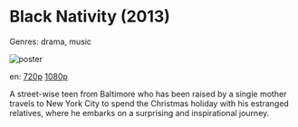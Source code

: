# Black Nativity (2013)

Genres: drama, music

![poster](http://image.tmdb.org/t/p/w500/98eDVD7tc44IfyXizwAv7VxcuiE.jpg)

en:
  [720p](magnet:?xt=urn:btih:3ff4dd29130dcc8972d47ed121fbfb2a4c1df518&dn=Black+Nativity+(2013)&tr=udp%3A%2F%2Ftracker.yify-torrents.com%2Fannounce&tr=udp%3A%2F%2Fopen.demonii.com%3A1337%2Fannounce&tr=udp%3A%2F%2Fexodus.desync.com%3A6969&tr=udp%3A%2F%2Ftracker.istole.it%3A80&tr=udp%3A%2F%2Ftracker.publicbt.com%3A80&tr=udp%3A%2F%2Ftracker.publichd.eu%3A80%2Fannounce&tr=udp%3A%2F%2Ftracker.openbittorrent.com%3A80%2Fannounce&tr=udp%3A%2F%2Fcoppersurfer.tk%3A6969%2Fannounce)
  [1080p](magnet:?xt=urn:btih:5A048AD452996F7A813690A9F211DBEC395FD192&tr=udp://glotorrents.pw:6969/announce&tr=udp://tracker.opentrackr.org:1337/announce&tr=udp://torrent.gresille.org:80/announce&tr=udp://tracker.openbittorrent.com:80&tr=udp://tracker.coppersurfer.tk:6969&tr=udp://tracker.leechers-paradise.org:6969&tr=udp://p4p.arenabg.ch:1337&tr=udp://tracker.internetwarriors.net:1337)
  


A street-wise teen from Baltimore who has been raised by a single mother travels to New York City to spend the Christmas holiday with his estranged relatives, where he embarks on a surprising and inspirational journey.